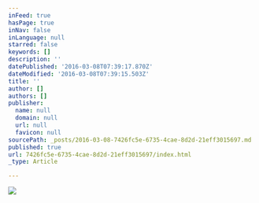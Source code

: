 ```yaml
---
inFeed: true
hasPage: true
inNav: false
inLanguage: null
starred: false
keywords: []
description: ''
datePublished: '2016-03-08T07:39:17.870Z'
dateModified: '2016-03-08T07:39:15.503Z'
title: ''
author: []
authors: []
publisher:
  name: null
  domain: null
  url: null
  favicon: null
sourcePath: _posts/2016-03-08-7426fc5e-6735-4cae-8d2d-21eff3015697.md
published: true
url: 7426fc5e-6735-4cae-8d2d-21eff3015697/index.html
_type: Article

---
```

![](https://the-grid-user-content.s3-us-west-2.amazonaws.com/2d9d0cea-be60-4747-bfac-9f1c16dc88e7.png)